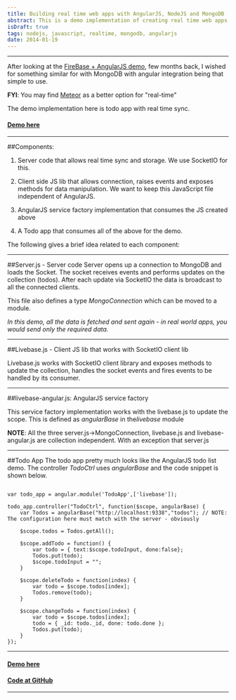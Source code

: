 ```yaml
---
title: Building real time web apps with AngularJS, NodeJS and MongoDB
abstract: This is a demo implementation of creating real time web apps with AngularJS and MongoDB. In here we implement a todo list that is synchronised in real time for all the users
isDraft: true
tags: nodejs, javascript, realtime, mongodb, angularjs
date: 2014-01-19
---
```


---

After looking at the [FireBase + AngularJS demo](http://www.youtube.com/watch?v=C7ZI7z7qnHU), few months back, I wished for something similar for with MongoDB with angular integration being that simple to use.

**FYI**: You may find [Meteor](https://www.meteor.com/) as a better option for "real-time"


The demo implementation here is todo app with real time sync.

#### [Demo here](http://www.anupshinde.com)


---

##Components:

1. Server code that allows real time sync and storage. We use SocketIO for this.

2. Client side JS lib that allows connection, raises events and exposes methods for data manipulation. We want to keep this JavaScript file independent of AngularJS.

3. AngularJS service factory implementation that consumes the JS created above

4. A Todo app that consumes all of the above for the demo. 

The following gives a brief idea related to each component:


---

##Server.js - Server code
Server opens up a connection to MongoDB and loads the Socket.
The socket receives events and performs updates on the collection (todos). After each update via SocketIO the data is broadcast to all the connected clients.

This file also defines a type *MongoConnection* which can be moved to a module.

*In this demo, all the data is fetched and sent again - in real world apps, you would send only the required data.*


---
##Livebase.js - Client JS lib that works with SocketIO client lib

Livebase.js works with SocketIO client library and exposes methods to update the collection, handles the socket events and fires events to be handled by its consumer.

---
##livebase-angular.js: AngularJS service factory 

This service factory implementation works with the livebase.js to update the scope. This is defined as *angularBase* in the*livebase* module


**NOTE**: All the three server.js->MongoConnection, livebase.js and livebase-angular.js are collection independent. With an exception that server.js


---
##Todo App
The todo app pretty much looks like the AngularJS todo list demo. The controller *TodoCtrl* uses *angularBase* and the code snippet is shown below. 

```

var todo_app = angular.module('TodoApp',['livebase']);

todo_app.controller("TodoCtrl", function($scope, angularBase) {
	var Todos = angularBase("http://localhost:9338","todos"); // NOTE: The configuration here must match with the server - obviously

	$scope.todos = Todos.getAll();

	$scope.addTodo = function() {
		var todo = { text:$scope.todoInput, done:false};
		Todos.put(todo);
		$scope.todoInput = "";
	}
	
	$scope.deleteTodo = function(index) {
		var todo = $scope.todos[index];
		Todos.remove(todo);		
	}
	
	$scope.changeTodo = function(index) {
		var todo = $scope.todos[index];
		todo = { _id: todo._id, done: todo.done };
		Todos.put(todo);
	}
});

```

---

#### [Demo here](http://www.anupshinde.com)

#### [Code at GitHub](http://www.anupshinde.com)

---
